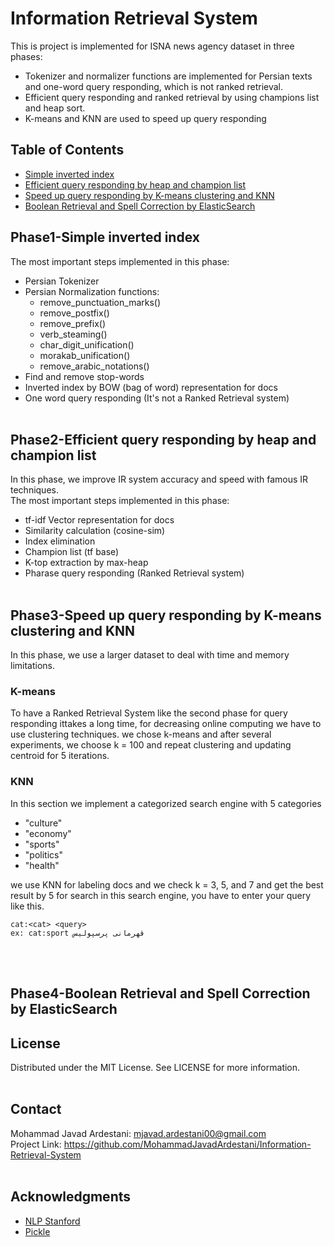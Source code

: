 # Information Retrieval System  
This is project is implemented for ISNA news agency dataset in three phases:
- Tokenizer and normalizer functions are implemented for Persian texts and one-word query responding,
which is not ranked retrieval.
- Efficient query responding and ranked retrieval by using champions list and heap sort.
- K-means and KNN are used to speed up query responding
## Table of Contents
* [Simple inverted index](https://github.com/MohammadJavadArdestani/Information-Retrieval-System/edit/main/README.md#phase1-simple-inverted-index)
* [Efficient query responding by heap and champion list](https://github.com/MohammadJavadArdestani/Information-Retrieval-System/edit/main/README.md#phase2-efficient-query-responding-by-heap-and-champion-list)
* [Speed up query responding by K-means clustering and KNN](https://github.com/MohammadJavadArdestani/Information-Retrieval-System/edit/main/README.md#phase3-speed-up-query-responding-by-k-means-clustering-and-knn)
* [Boolean Retrieval and Spell Correction by  ElasticSearch](https://github.com/MohammadJavadArdestani/Information-Retrieval-System/edit/main/README.md#phase4-boolean-retrieval-and-spell-correction-by--elasticsearch)

## Phase1-Simple inverted index

The most important steps implemented in this phase:
-  Persian Tokenizer
-  Persian Normalization functions:
    - remove_punctuation_marks()  
    - remove_postfix()
    - remove_prefix()
    - verb_steaming()
    - char_digit_unification()
    - morakab_unification()
    - remove_arabic_notations()
 - Find and remove stop-words
 - Inverted index by BOW (bag of word) representation for docs
 - One word query responding (It's not a Ranked Retrieval system)
<br><br>

## Phase2-Efficient query responding by heap and champion list
In this phase, we improve IR system accuracy and speed with famous IR techniques.  
The most important steps implemented in this phase:
- tf-idf Vector representation for docs
- Similarity calculation (cosine-sim)
- Index elimination
- Champion list (tf base)
- K-top extraction by max-heap
- Pharase query responding (Ranked Retrieval system) 
<br><br>

## Phase3-Speed up query responding by K-means clustering and KNN
In this phase, we use a larger dataset to deal with time and memory limitations.
### K-means
To have a Ranked Retrieval System like the second phase for query responding  ittakes a long time, for decreasing online computing we have to use clustering techniques. we chose k-means and after several experiments, we choose k = 100 and repeat clustering and updating centroid for 5 iterations.
<br>
### KNN
In this section we implement a categorized search engine with 5 categories 
- "culture" 
- "economy"
- "sports"
- "politics"
- "health" <br>

we use KNN for labeling docs and we check k = 3, 5, and 7 and get the best result by 5
for search in this search engine, you have to enter your query like this.
```
cat:<cat> <query>
ex: cat:sport قهرمانی پرسپولیس
```
<br><br>

## Phase4-Boolean Retrieval and Spell Correction by  ElasticSearch

## License
Distributed under the MIT License. See LICENSE for more information.
<br><br>
## Contact
Mohammad Javad Ardestani: mjavad.ardestani00@gmail.com <br>
Project Link: https://github.com/MohammadJavadArdestani/Information-Retrieval-System
<br><br>
## Acknowledgments
- [NLP Stanford](https://nlp.stanford.edu/IR-book/html/htmledition/contents-1.html)
- [Pickle](https://docs.python.org/3/library/pickle.html)

